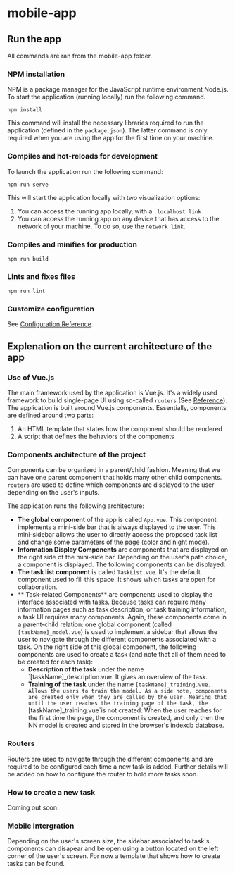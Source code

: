 # mobile-app

## Run the app
All commands are ran from the mobile-app folder. 
### NPM installation
NPM is a package manager for the JavaScript runtime environment Node.js.  
To start the application (running locally) run the following command. 
```
npm install
```
This command will install the necessary libraries required to run the application (defined in the `package.json`). The latter command is only required when you are using the app for the first time on your machine. 

### Compiles and hot-reloads for development
To launch the application run the following command: 
```
npm run serve
```
This will start the application locally with two visualization options: 
1. You can access the running app locally, with a ` localhost link` 
2. You can access the running app on any device that has access to the network of your machine. To do so, use the `network link`. 

### Compiles and minifies for production
```
npm run build
```

### Lints and fixes files
```
npm run lint
```

### Customize configuration
See [Configuration Reference](https://cli.vuejs.org/config/).

## Explenation on the current architecture of the app
### Use of Vue.js
The main framework used by the application is Vue.js. It's a widely used framework to build single-page UI using so-called `routers` (See [Reference](https://router.vuejs.org/guide/)).    
The application is built around Vue.js components. Essentially, components are defined around two parts: 
1. An HTML template that states how the component should be rendered 
2. A script that defines the behaviors of the components

### Components architecture of the project 
Components can be organized in a parent/child fashion. Meaning that we can have one parent component that holds many other child components.  
`routers` are used to define which components are displayed to the user depending on the user's inputs. 

The application runs the following architecture: 
- **The global component** of the app is called `App.vue`. This component implements a mini-side bar that is always displayed to the user. This mini-sidebar allows the user to directly access the proposed task list and change some parameters of the page (color and night mode).
- **Information Display Components** are components that are displayed on the right side of the mini-side bar. Depending on the user's path choice, a component is displayed. The following components can be displayed:
 - **The task list component** is called `TaskList.vue`. It's the default component used to fill this space. It shows which tasks are open for collaboration. 
 -  ** Task-related Components** are components used to display the interface associated with tasks. Because tasks can require many information pages such as task description, or task training information, a task UI requires many components. Again, these components come in a parent-child relation: one global component (called `[taskName]_model.vue`) is used to implement a sidebar that allows the user to navigate through the different components associated with a task. On the right side of this global component, the following components are used to create a task (and note that all of them need to be created for each task): 
    - **Description of the task** under the name `[taskName]_description.vue. It gives an overview of the task. 
    - **Training of the task** under the name `[taskName]_training.vue. Allows the users to train the model. As a side note, components are created only when they are called by the user. Meaning that until the user reaches the training page of the task, the `[taskName]_training.vue`is not created. When the user reaches for the first time the page, the component is created, and only then the NN model is created and stored in the browser's indexdb database. 
   
### Routers
Routers are used to navigate through the different components and are required to be configured each time a new task is added. 
Further details will be added on how to configure the router to hold more tasks soon. 

### How to create a new task 
Coming out soon. 

 ### Mobile Intergration 
 Depending on the user's screen size, the sidebar associated to task's components can disapear and be open using a button located on the left corner of the user's screen. 
 For now a template that shows how to create tasks can be found. 
 


